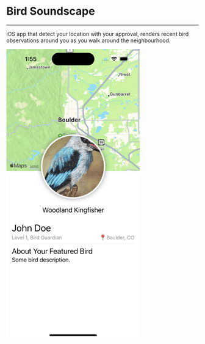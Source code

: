 # Bird Soundscape

---

iOS app that detect your location with your approval, renders recent bird observations around you as you walk around the neighbourhood.

![demo img](/demo_image/sim.png)
